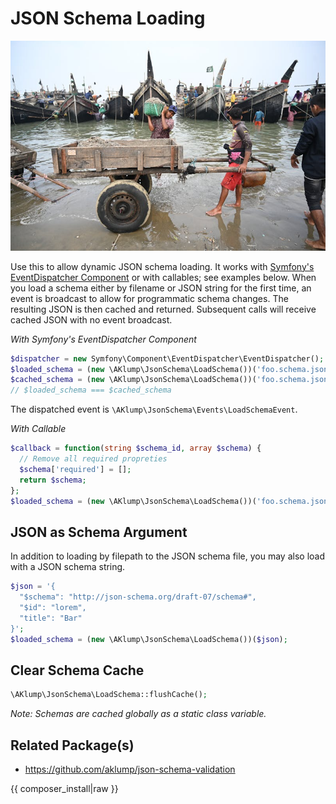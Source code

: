 # JSON Schema Loading

![Loading](images/loading.jpg)

Use this to allow dynamic JSON schema loading. It works with [Symfony's EventDispatcher Component](https://symfony.com/doc/current/components/event_dispatcher.html) or with callables; see examples below. When you load a schema either by filename or JSON string for the first time, an event is broadcast to allow for programmatic schema changes. The resulting JSON is then cached and returned. Subsequent calls will receive cached JSON with no event broadcast.

_With Symfony's EventDispatcher Component_

```php
$dispatcher = new Symfony\Component\EventDispatcher\EventDispatcher();
$loaded_schema = (new \AKlump\JsonSchema\LoadSchema())('foo.schema.json', $dispatcher);
$cached_schema = (new \AKlump\JsonSchema\LoadSchema())('foo.schema.json', $dispatcher);
// $loaded_schema === $cached_schema
```

The dispatched event is `\AKlump\JsonSchema\Events\LoadSchemaEvent`.

_With Callable_

```php
$callback = function(string $schema_id, array $schema) {
  // Remove all required propreties
  $schema['required'] = [];
  return $schema;
};
$loaded_schema = (new \AKlump\JsonSchema\LoadSchema())('foo.schema.json', $callback);
```

## JSON as Schema Argument

In addition to loading by filepath to the JSON schema file, you may also load with a JSON schema string.

```php
$json = '{
  "$schema": "http://json-schema.org/draft-07/schema#",
  "$id": "lorem",
  "title": "Bar"
}';
$loaded_schema = (new \AKlump\JsonSchema\LoadSchema())($json);
```

## Clear Schema Cache

```php
\AKlump\JsonSchema\LoadSchema::flushCache();
```

_Note: Schemas are cached globally as a static class variable._

## Related Package(s)

* https://github.com/aklump/json-schema-validation

{{ composer_install|raw }}
